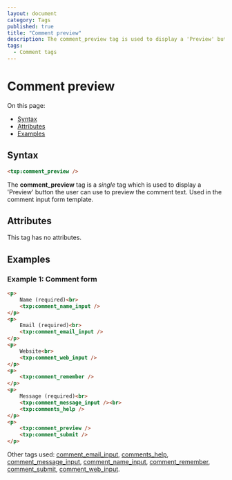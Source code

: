 ```yaml
---
layout: document
category: Tags
published: true
title: "Comment preview"
description: The comment_preview tag is used to display a 'Preview' button the user can use to preview the comment text.
tags:
  - Comment tags
---
```


# Comment preview

On this page:

* [Syntax](#syntax)
* [Attributes](#attributes)
* [Examples](#examples)

## Syntax

~~~ html
<txp:comment_preview />
~~~

The **comment_preview** tag is a *single* tag which is used to display a 'Preview' button the user can use to preview the comment text. Used in the comment input form template.

## Attributes

This tag has no attributes.

## Examples

### Example 1: Comment form

~~~ html
<p>
    Name (required)<br>
    <txp:comment_name_input />
</p>
<p>
    Email (required)<br>
    <txp:comment_email_input />
</p>
<p>
    Website<br>
    <txp:comment_web_input />
</p>
<p>
    <txp:comment_remember />
</p>
<p>
    Message (required)<br>
    <txp:comment_message_input /><br>
    <txp:comments_help />
</p>
<p>
    <txp:comment_preview />
    <txp:comment_submit />
</p>
~~~

Other tags used: [comment_email_input](comment_email_input), [comments_help](comments_help), [comment_message_input](comment_message-input), [comment_name_input](comment_name-input), [comment_remember](comment_remember), [comment_submit](comment_submit), [comment_web_input](comment_web-input).
